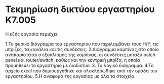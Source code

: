 # Τεκμηρίωση δικτύου εργαστηρίου Κ7.005
Η εξής εργασία περιέχει:

1.Το φυσικό διάγραμμα του εργαστηρίου που περιλαμβάνει τους Η/Υ, τις μπρίζες, τα κανάλια και τις συνδέσεις.
2.Διάγραμμα καμπίνας,στο οποίο αναπαριστάται ο εξοπλισμός της καμπίνας, οι συνδέσεις μεταξύ patch panel και router/switch, καθώς και την κεντρική μπρίζα, η οποία προμηθεύει το εργαστήριο με διαδίκτυο.
3. Το λογικό διάγραμμα.
4.Το αρχείο excel που δημιουργήθηκε και ολοκληρώθηκε από την ομάδα του εργαστηρίου.
5.Η αναφορά της εργασίας με όλα τα στοιχεία.
